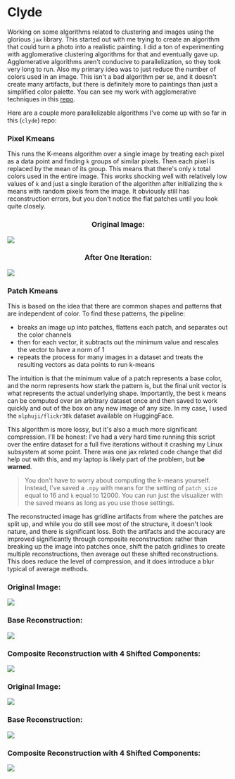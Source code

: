 # Clyde

Working on some algorithms related to clustering and images using the glorious `jax` library. This started out with me trying to create an algorithm that could turn a photo into a realistic painting. I did a ton of experimenting with agglomerative clustering algorithms for that and eventually gave up. Agglomerative algorithms aren't conducive to parallelization, so they took very long to run. Also my primary idea was to just reduce the number of colors used in an image. This isn't a bad algorithm per se, and it doesn't create many artifacts, but there is definitely more to paintings than just a simplified color palette. You can see my work with agglomerative techniques in this [repo](https://github.com/christyjestin/rajaravi).

Here are a couple more parallelizable algorithms I've come up with so far in this (`clyde`) repo:

### Pixel Kmeans

This runs the K-means algorithm over a single image by treating each pixel as a data point and finding `k` groups of similar pixels. Then each pixel is replaced by the mean of its group. This means that there's only `k` total colors used in the entire image. This works shocking well with relatively low values of `k` and just a single iteration of the algorithm after initializing the `k` means with random pixels from the image. It obviously still has reconstruction errors, but you don't notice the flat patches until you look quite closely.

<h3 align="center">  Original Image: </h3>
<img src="https://github.com/user-attachments/assets/485cbd69-0ab7-45b4-8f5b-574546d49e2c"/>
<h3 align="center"> After One Iteration: </h3>
<img src="https://github.com/user-attachments/assets/eb18488b-48b4-4bf8-9422-a6229473be74"/>

### Patch Kmeans

This is based on the idea that there are common shapes and patterns that are independent of color. To find these patterns, the pipeline:
- breaks an image up into patches, flattens each patch, and separates out the color channels
- then for each vector, it subtracts out the minimum value and rescales the vector to have a norm of 1
- repeats the process for many images in a dataset and treats the resulting vectors as data points to run k-means
  
The intuition is that the minimum value of a patch represents a base color, and the norm represents how stark the pattern is, but the final unit vector is what represents the actual underlying shape. Importantly, the best `k` means can be computed over an arbitrary dataset once and then saved to work quickly and out of the box on any new image of any size. In my case, I used the `nlphuji/flickr30k` dataset available on HuggingFace.

This algorithm is more lossy, but it's also a much more significant compression. I'll be honest: I've had a very hard time running this script over the entire dataset for a full five iterations without it crashing my Linux subsystem at some point. There was one jax related code change that did help out with this, and my laptop is likely part of the problem, but **be warned**.

> You don't have to worry about computing the k-means yourself. Instead, I've saved a `.npy` with means for the setting of `patch_size` equal to 16 and `k` equal to 12000. You can run just the visualizer with the saved means as long as you use those settings.

The reconstructed image has gridline artifacts from where the patches are split up, and while you do still see most of the structure, it doesn't look nature, and there is significant loss. Both the artifacts and the accuracy are improved significantly through composite reconstruction: rather than breaking up the image into patches once, shift the patch gridlines to create multiple reconstructions, then average out these shifted reconstructions. This does reduce the level of compression, and it does introduce a blur typical of average methods.

<h3>  Original Image: </h3>
<img src="https://github.com/user-attachments/assets/3cb44b7f-6997-4f99-9d61-3ac318d2cb86"/>
<h3> Base Reconstruction: </h3>
<img src="https://github.com/user-attachments/assets/0cdf4aca-96d8-4f87-bd16-203b27a7a3ed"/>
<h3> Composite Reconstruction with 4 Shifted Components: </h3>
<img src="https://github.com/user-attachments/assets/abdc183a-5261-41df-8f84-b92676fd8ed2"/>
<h3>  Original Image: </h3>
<img src="https://github.com/user-attachments/assets/03dcdfdf-91e6-48ee-93a4-d6ed734532ba"/>
<h3> Base Reconstruction: </h3>
<img src="https://github.com/user-attachments/assets/01605246-c73f-4b33-b7f9-3b8f71f125e0"/>
<h3> Composite Reconstruction with 4 Shifted Components: </h3>
<img src="https://github.com/user-attachments/assets/662b8730-c614-4cb3-b3be-dae89038667a"/>

